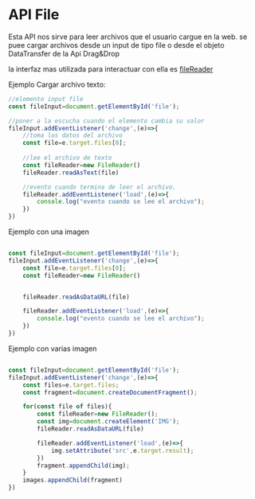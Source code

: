 # API File

Esta API nos sirve para leer archivos que el usuario cargue en la web. se puee cargar archivos desde un input de tipo file o desde el objeto DataTransfer de la Api Drag&Drop

la interfaz mas utilizada para interactuar con ella es [fileReader](https://developer.mozilla.org/es/docs/Web/API/FileReader)

Ejemplo Cargar archivo texto:

```javascript
//elemento input file
const fileInput=document.getElementById('file');

//poner a la escucha cuando el elemento cambia su valor
fileInput.addEventListener('change',(e)=>{
    //toma los datos del archivo
    const file=e.target.files[0];
    
    //lee el archivo de texto
    const fileReader=new FileReader()
    fileReader.readAsText(file)

    //evento cuando termina de leer el archivo.
    fileReader.addEventListener('load',(e)=>{
        console.log("evento cuando se lee el archivo");
    })
})
```

Ejemplo con una imagen

```javascript

const fileInput=document.getElementById('file');
fileInput.addEventListener('change',(e)=>{
    const file=e.target.files[0];
    const fileReader=new FileReader()


    fileReader.readAsDataURL(file)

    fileReader.addEventListener('load',(e)=>{
        console.log("evento cuando se lee el archivo");
    })
})
```

Ejemplo con varias imagen

```javascript

const fileInput=document.getElementById('file');
fileInput.addEventListener('change',(e)=>{
    const files=e.target.files;
    const fragment=document.createDocumentFragment();

    for(const file of files){
        const fileReader=new FileReader();
        const img=document.createElement('IMG');
        fileReader.readAsDataURL(file)

        fileReader.addEventListener('load',(e)=>{
            img.setAttribute('src',e.target.result);
        })
        fragment.appendChild(img);
    }
    images.appendChild(fragment)
})
```